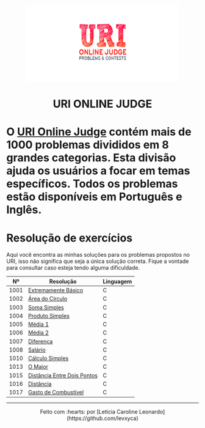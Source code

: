 <p align="center">
  <img src="../img/logo-uri.png" width="400px" height="200px">
<p>

<h1 align="center">URI ONLINE JUDGE<h1>

O [URI Online Judge](https://www.urionlinejudge.com.br/) contém mais de 1000 problemas divididos em 8 grandes categorias. Esta divisão ajuda os usuários a focar em temas específicos. Todos os problemas estão disponíveis em Português e Inglês.

# Resolução de exercícios

Aqui você encontra as minhas soluções para os problemas propostos no URI, isso não significa que seja a única solução correta. Fique a vontade para consultar caso esteja tendo alguma dificuldade.

| Nº | Resolução | Linguagem |
|---|---|---|
| 1001 | [Extremamente Básico](https://github.com/levxyca/hello-world.c/blob/master/URI/Iniciante/1001.c) | C |
| 1002 | [Área do Círculo](https://github.com/levxyca/hello-world.c/blob/master/URI/Iniciante/1002.c) | C |
| 1003 | [Soma Simples](https://github.com/levxyca/hello-world.c/blob/master/URI/Iniciante/1003.c) | C |
| 1004 | [Produto Simples](https://github.com/levxyca/hello-world.c/blob/master/URI/Iniciante/1004.c) | C |
| 1005 | [Média 1](https://github.com/levxyca/hello-world.c/blob/master/URI/Iniciante/1005.c) | C |
| 1006 | [Média 2](https://github.com/levxyca/hello-world.c/blob/master/URI/Iniciante/1006.c) | C |
| 1007 | [Diferença](https://github.com/levxyca/hello-world.c/blob/master/URI/Iniciante/1007.c) | C |
| 1008 | [Salário](https://github.com/levxyca/hello-world.c/blob/master/URI/Iniciante/1008.c) | C |
| 1010 | [Cálculo Simples](https://github.com/levxyca/hello-world.c/blob/master/URI/Iniciante/1010.c) | C |
| 1013 | [O Maior](https://github.com/levxyca/hello-world.c/blob/master/URI/Iniciante/1013.c) | C |
| 1015 | [Distância Entre Dois Pontos](https://github.com/levxyca/hello-world.c/blob/master/URI/Iniciante/1015.c) | C |
| 1016 | [Distância](https://github.com/levxyca/hello-world.c/blob/master/URI/Iniciante/1016.c) | C |
| 1017 | [Gasto de Combustível](https://github.com/levxyca/hello-world.c/blob/master/URI/Iniciante/1017.c) | C |
------------------------
<p align="center">
Feito com :hearts: por [Leticia Caroline Leonardo](https://github.com/levxyca)
<p>